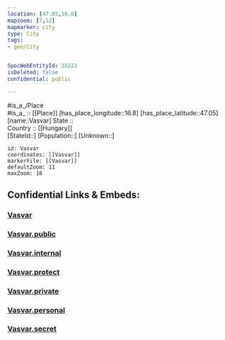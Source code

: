 ```yaml
---
location: [47.05,16.8] 
mapzoom: [7,12] 
mapmarker: city 
type: City
tags:
- geo/City


SpocWebEntityId: 35223
isDeleted: false
confidential: public

---
```

#is_a_/Place  
#is_a_ :: [[Place]] 
[has_place_longitude::16.8] 
[has_place_latitude::47.05] 
[name::Vasvar] 
State ::  
Country :: [[Hungary]]  
[StateId::] 
[Population::] 
[Unknown::] 


```leaflet
id: Vasvar
coordinates: [[Vasvar]] 
markerFile: [[Vasvar]] 
defaultZoom: 11 
maxZoom: 18
```


## Confidential Links & Embeds: 

### [Vasvar](/_Standards/Earth/Continent/Europe/Europe~East/Hungary/Counties~Hungary/Vas/City/Vasvar.md) 

### [Vasvar.public](/_public/Earth/Continent/Europe/Europe~East/Hungary/Counties~Hungary/Vas/City/Vasvar.public.md) 

### [Vasvar.internal](/_internal/Earth/Continent/Europe/Europe~East/Hungary/Counties~Hungary/Vas/City/Vasvar.internal.md) 

### [Vasvar.protect](/_protect/Earth/Continent/Europe/Europe~East/Hungary/Counties~Hungary/Vas/City/Vasvar.protect.md) 

### [Vasvar.private](/_private/Earth/Continent/Europe/Europe~East/Hungary/Counties~Hungary/Vas/City/Vasvar.private.md) 

### [Vasvar.personal](/_personal/Earth/Continent/Europe/Europe~East/Hungary/Counties~Hungary/Vas/City/Vasvar.personal.md) 

### [Vasvar.secret](/_secret/Earth/Continent/Europe/Europe~East/Hungary/Counties~Hungary/Vas/City/Vasvar.secret.md)

